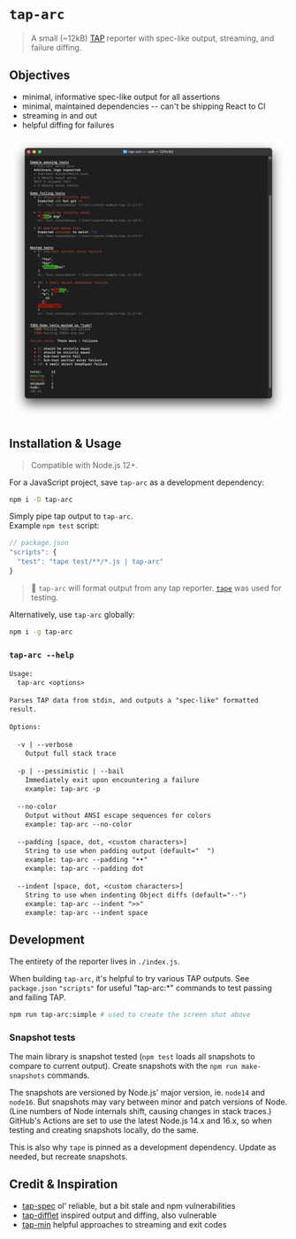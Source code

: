 # `tap-arc`

> A small (~12kB) [TAP](https://testanything.org/) reporter with spec-like output, streaming, and failure diffing.

## Objectives

- minimal, informative spec-like output for all assertions
- minimal, maintained dependencies -- can't be shipping React to CI
- streaming in and out
- helpful diffing for failures

![tap-arc output screen shot](./screen-shot.png)

## Installation & Usage

> Compatible with Node.js 12+.

For a JavaScript project, save `tap-arc` as a development dependency:

```sh
npm i -D tap-arc
```

Simply pipe tap output to `tap-arc`.  
Example `npm test` script:

```js
// package.json
"scripts": {
  "test": "tape test/**/*.js | tap-arc"
}
```

> 💁  `tap-arc` will format output from any tap reporter. [`tape`](https://github.com/substack/tape) was used for testing.

Alternatively, use `tap-arc` globally:

```sh
npm i -g tap-arc
```

### `tap-arc --help`

```
Usage:
  tap-arc <options>

Parses TAP data from stdin, and outputs a "spec-like" formatted result.

Options:

  -v | --verbose
    Output full stack trace

  -p | --pessimistic | --bail
    Immediately exit upon encountering a failure
    example: tap-arc -p

  --no-color
    Output without ANSI escape sequences for colors
    example: tap-arc --no-color

  --padding [space, dot, <custom characters>]
    String to use when padding output (default="  ")
    example: tap-arc --padding "••"
    example: tap-arc --padding dot

  --indent [space, dot, <custom characters>]
    String to use when indenting Object diffs (default="··")
    example: tap-arc --indent ">>"
    example: tap-arc --indent space
```

## Development

The entirety of the reporter lives in `./index.js`.

When building `tap-arc`, it's helpful to try various TAP outputs. See `package.json` `"scripts"` for useful "tap-arc:*" commands to test passing and failing TAP.

```sh
npm run tap-arc:simple # used to create the screen shot above
```

### Snapshot tests

The main library is snapshot tested (`npm test` loads all snapshots to compare to current output). Create snapshots with the `npm run make-snapshots` commands.

The snapshots are versioned by Node.js' major version, ie. `node14` and `node16`. But snapshots may vary between minor and patch versions of Node. (Line numbers of Node internals shift, causing changes in stack traces.) GitHub's Actions are set to use the latest Node.js 14.x and 16.x, so when testing and creating snapshots locally, do the same.

This is also why `tape` is pinned as a development dependency. Update as needed, but recreate snapshots.

## Credit & Inspiration

- [tap-spec](https://github.com/scottcorgan/tap-spec) ol' reliable, but a bit stale and npm vulnerabilities
- [tap-difflet](https://github.com/namuol/tap-difflet) inspired output and diffing, also vulnerable
- [tap-min](https://github.com/derhuerst/tap-min) helpful approaches to streaming and exit codes

